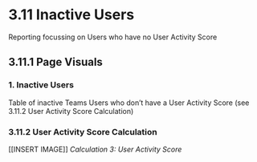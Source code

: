 # 3.11 Inactive Users
Reporting focussing on Users who have no User Activity Score 

## 3.11.1  Page Visuals

### 1.	Inactive Users
Table of inactive Teams Users who don’t have a User Activity Score (see 3.11.2 User Activity Score Calculation)

### 3.11.2 User Activity Score Calculation
 

[[INSERT IMAGE]] *Calculation 3: User Activity Score*

